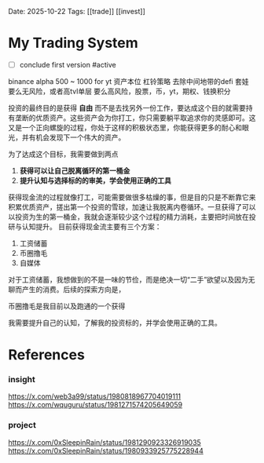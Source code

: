 Date: 2025-10-22
Tags: [[trade]] [[invest]]
# My Trading System

- [ ] conclude first version #active 

binance alpha
500 ~ 1000 for yt
资产本位
杠铃策略
去除中间地带的defi 套娃
要么无风险，或者高tvl单层
要么高风险，股票，币，yt，期权、钱换积分

投资的最终目的是获得 **自由** 而不是去找另外一份工作，要达成这个目的就需要持有垄断的优质资产。这些资产会为你打工，你只需要躺平取追求你的灵感即可。这又是一个正向螺旋的过程，你处于这样的积极状态里，你能获得更多的耐心和眼光，并有机会发现下一个伟大的资产。

为了达成这个目标，我需要做到两点
1. **获得可以让自己脱离循环的第一桶金**
2. **提升认知与选择标的的审美，学会使用正确的工具**

获得现金流的过程就像打工，可能需要做很多枯燥的事，但是目的只是不断靠它来积累优质资产，搓出第一个投资的雪球，加速让我脱离内卷循环。一旦获得了可以以投资为生的第一桶金，我就会逐渐较少这个过程的精力消耗，主要把时间放在投研与认知提升。
目前获得现金流主要有三个方案：
1. 工资储蓄
2. 币圈撸毛
3. 自媒体

对于工资储蓄，我想做到的不是一味的节俭，而是绝决一切“二手”欲望以及因为无聊而产生的消费。后续的探索方向是，

币圈撸毛是我目前以及跑通的一个获得


我需要提升自己的认知，了解我的投资标的，并学会使用正确的工具。


# References
### insight
https://x.com/web3a99/status/1980818967704019111
https://x.com/wquguru/status/1981271574205649059
### project
https://x.com/0xSleepinRain/status/1981290923326919035
https://x.com/0xSleepinRain/status/1980933925775228944